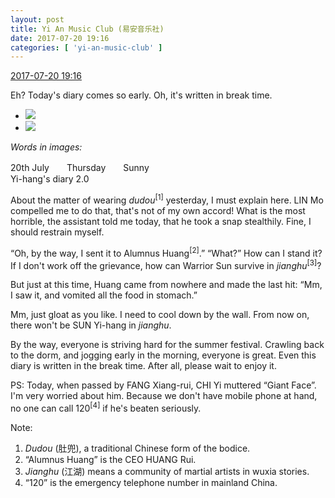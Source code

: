 ```yaml
---
layout: post
title: Yi An Music Club (易安音乐社)
date: 2017-07-20 19:16
categories: [ 'yi-an-music-club' ]
---
```


<div class="weibo-info">
  <a href="http://weibo.com/6094546964/FdhMjsiB5">2017-07-20 19:16</a>
</div>

Eh? Today's diary comes so early. Oh, it's written in break time.

<!-- more -->

<ul class="weibo-pic-list-1">
  <li class="weibo-pic">
    <a href="https://wx1.sinaimg.cn/mw690/006Es64Agy1fhqke5apaqj32c03401l0.jpg"><img src="https://wx1.sinaimg.cn/thumb150/006Es64Agy1fhqke5apaqj32c03401l0.jpg" /></a>
  </li>
  <li class="weibo-pic">
    <a href="https://wx1.sinaimg.cn/mw690/006Es64Agy1fhqke80ju0j32c03404qr.jpg"><img src="https://wx1.sinaimg.cn/thumb150/006Es64Agy1fhqke80ju0j32c03404qr.jpg" /></a>
  </li>
</ul>

*Words in images:*

20th July　　Thursday　　Sunny  
Yi-hang's diary 2.0

About the matter of wearing *dudou*<sup>[1]</sup> yesterday, I must explain here. LIN Mo compelled me to do that, that's not of my own accord! What is the most horrible, the assistant told me today, that he took a snap stealthily. Fine, I should restrain myself.

“Oh, by the way, I sent it to Alumnus Huang<sup>[2]</sup>.” “What?” How can I stand it? If I don't work off the grievance, how can Warrior Sun survive in *jianghu*<sup>[3]</sup>?

But just at this time, Huang came from nowhere and made the last hit: “Mm, I saw it, and vomited all the food in stomach.”

Mm, just gloat as you like. I need to cool down by the wall. From now on, there won't be SUN Yi-hang in *jianghu*.

By the way, everyone is striving hard for the summer festival. Crawling back to the dorm, and jogging early in the morning, everyone is great. Even this diary is written in the break time. After all, please wait to enjoy it.

PS: Today, when passed by FANG Xiang-rui, CHI Yi muttered “Giant Face”. I'm very worried about him. Because we don't have mobile phone at hand, no one can call 120<sup>[4]</sup> if he's beaten seriously.

Note:
1. *Dudou* (肚兜), a traditional Chinese form of the bodice.
2. “Alumnus Huang” is the CEO HUANG Rui.
3. *Jianghu* (江湖) means a community of martial artists in wuxia stories.
4. “120” is the emergency telephone number in mainland China.
